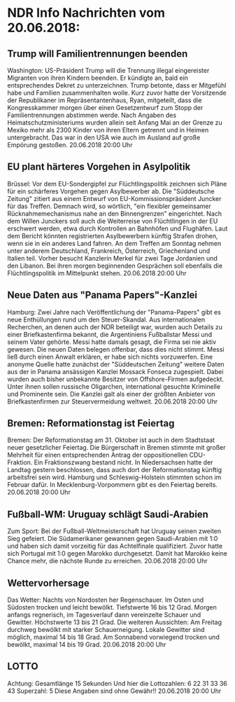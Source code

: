 # NDR Info Nachrichten vom 20.06.2018:


## Trump will Familientrennungen beenden
Washington: US-Präsident Trump will die Trennung illegal eingereister Migranten von ihren Kindern beenden. Er kündigte an, bald ein entsprechendes Dekret zu unterzeichnen. Trump betonte, dass er Mitgefühl habe und Familien zusammenhalten wolle. Kurz zuvor hatte der Vorsitzende der Republikaner im Repräsentantenhaus, Ryan, mitgeteilt, dass die Kongresskammer morgen über einen Gesetzentwurf zum Stopp der Familientrennungen abstimmen werde. Nach Angaben des Heimatschutzministeriums wurden allein seit Anfang Mai an der Grenze zu Mexiko mehr als 2300 Kinder von ihren Eltern getrennt und in Heimen untergebracht. Das war in den USA wie auch im Ausland auf große Empörung gestoßen. 20.06.2018 20:00 Uhr 

## EU plant härteres Vorgehen in Asylpolitik
Brüssel: Vor dem EU-Sondergipfel zur Flüchtlingspolitik zeichnen sich Pläne für ein schärferes Vorgehen gegen Asylbewerber ab. Die "Süddeutsche Zeitung" zitiert aus einem Entwurf von EU-Kommissionspräsident Juncker für das Treffen. Demnach wird, so wörtlich, "ein flexibler gemeinsamer Rücknahmemechanismus nahe an den Binnengrenzen" eingerichtet. Nach dem Willen Junckers soll auch die Weiterreise von Flüchtlingen in der EU erschwert werden, etwa durch Kontrollen an Bahnhöfen und Flughäfen. Laut dem Bericht könnten registrierten Asylbewerbern künftig Strafen drohen, wenn sie in ein anderes Land fahren. An dem Treffen am Sonntag nehmen unter anderem Deutschland, Frankreich, Österreich, Griechenland und Italien teil. Vorher besucht Kanzlerin Merkel für zwei Tage Jordanien und den Libanon. Bei ihren morgen beginnenden Gesprächen soll ebenfalls die Flüchtlingspolitik im Mittelpunkt stehen. 20.06.2018 20:00 Uhr 

## Neue Daten aus "Panama Papers"-Kanzlei
Hamburg:	 Zwei Jahre nach Veröffentlichung der "Panama-Papers" gibt es neue Enthüllungen rund um den Steuer-Skandal. Aus internationalen Recherchen, an denen auch der NDR beteiligt war, wurden auch Details zu einer Briefkastenfirma bekannt, die Argentiniens Fußballstar Messi und seinem Vater gehörte. Messi hatte damals gesagt, die Firma sei nie aktiv gewesen. Die neuen Daten belegen offenbar, dass dies nicht stimmt. Messi ließ durch einen Anwalt erklären, er habe sich nichts vorzuwerfen. Eine anonyme Quelle hatte zunächst der "Süddeutschen Zeitung" weitere Daten aus der in Panama ansässigen Kanzlei Mossack Fonseca zugespielt. Dabei wurden auch bisher unbekannte Besitzer von Offshore-Firmen aufgedeckt. Unter ihnen sollen russische Oligarchen, international gesuchte Kriminelle und Prominente sein. Die Kanzlei galt als einer der größten Anbieter von Briefkastenfirmen zur Steuervermeidung weltweit. 20.06.2018 20:00 Uhr 

## Bremen: Reformationstag ist Feiertag
Bremen: Der Reformationstag am 31. Oktober ist auch in dem Stadtstaat neuer gesetzlicher Feiertag. Die Bürgerschaft in Bremen stimmte mit großer Mehrheit für einen entsprechenden Antrag der oppositionellen CDU-Fraktion. Ein Fraktionszwang bestand nicht. In Niedersachsen hatte der Landtag gestern beschlossen, dass auch dort der Reformationstag künftig arbeitsfrei sein wird. Hamburg und Schleswig-Holstein stimmten schon im Februar dafür. In Mecklenburg-Vorpommern gibt es den Feiertag bereits. 20.06.2018 20:00 Uhr 

## Fußball-WM: Uruguay schlägt Saudi-Arabien
Zum Sport: Bei der Fußball-Weltmeisterschaft hat Uruguay seinen zweiten Sieg gefeiert. Die Südamerikaner gewannen gegen Saudi-Arabien mit 1:0 und haben sich damit vorzeitig für das Achtelfinale qualifiziert. Zuvor hatte sich Portugal mit 1:0 gegen Marokko durchgesetzt. Damit hat Marokko keine Chance mehr, die nächste Runde zu erreichen. 20.06.2018 20:00 Uhr 

## Wettervorhersage
Das Wetter:
Nachts von Nordosten her Regenschauer. Im Osten und Südosten trocken und leicht bewölkt. Tiefstwerte 16 bis 12 Grad. Morgen anfangs regnerisch, im Tagesverlauf dann vereinzelte Schauer und Gewitter. Höchstwerte 13 bis 21 Grad. Die weiteren Aussichten: Am Freitag durchweg bewölkt mit starker Schauerneigung. Lokale Gewitter sind möglich, maximal 14 bis 18 Grad. Am Sonnabend vorwiegend trocken und bewölkt, maximal 14 bis 19 Grad. 20.06.2018 20:00 Uhr 

## LOTTO
Achtung: Gesamtlänge 15 Sekunden Und hier die Lottozahlen:
6		22		31		33		36		43
Superzahl:		5 Diese Angaben sind ohne Gewähr!! 20.06.2018 20:00 Uhr 
